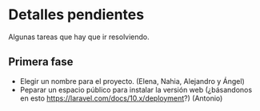 # Detalles pendientes
Algunas tareas que hay que ir resolviendo.

## Primera fase

 - Elegir un nombre para el proyecto. (Elena, Nahia, Alejandro y Ángel)
 - Peparar un espacio público para instalar la versión web (¿básandonos en esto
   https://laravel.com/docs/10.x/deployment?) (Antonio)
